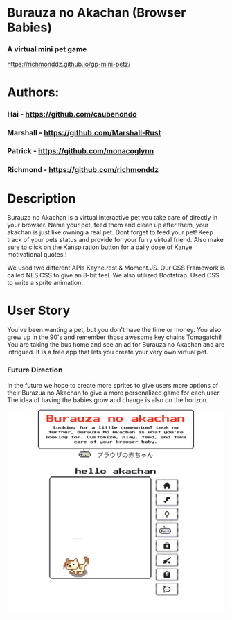 # Burauza no Akachan (Browser Babies)

### A virtual mini pet game

https://richmonddz.github.io/gp-mini-petz/

# Authors:

### Hai - https://github.com/caubenondo

### Marshall - https://github.com/Marshall-Rust

### Patrick - https://github.com/monacoglynn

### Richmond - https://github.com/richmonddz

# Description

Burauza no Akachan is a virtual interactive pet you take care of directly in your browser. Name your pet, feed them and clean up after them, your akachan is just like owning a real pet. Dont forget to feed your pet! Keep track of your pets status and provide for your furry virtual friend. Also make sure to click on the Kanspiration button for a daily dose of Kanye motivational quotes!!

We used two different APIs Kayne.rest & Moment.JS. Our CSS Framework is called NES.CSS to give an 8-bit feel. We also utilized Bootstrap. Used CSS to write a sprite animation.

# User Story

You've been wanting a pet, but you don't have the time or money. You also grew up in the 90's and remember those awesome key chains Tomagatchi! You are taking the bus home and see an ad for Burauza no Akachan and are intrigued. It is a free app that lets you create your very own virtual pet.

### Future Direction

In the future we hope to create more sprites to give users more options of their Burazua no Akachan to give a more personalized game for each user. The idea of having the babies grow and change is also on the horizon.

![splash-page](./assets/imgs/splash.jpg)

